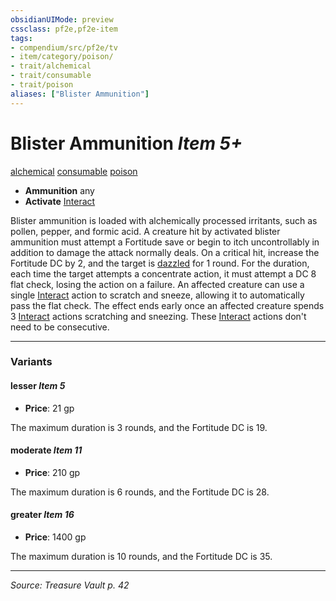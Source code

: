 ```yaml
---
obsidianUIMode: preview
cssclass: pf2e,pf2e-item
tags:
- compendium/src/pf2e/tv
- item/category/poison/
- trait/alchemical
- trait/consumable
- trait/poison
aliases: ["Blister Ammunition"]
---
```

# Blister Ammunition *Item 5+*  
[alchemical](rules/traits/alchemical.md "Alchemical Item Trait")  [consumable](rules/traits/consumable.md "Consumable Item Trait")  [poison](rules/traits/poison.md "Poison Effect Trait")  

- **Ammunition** any
- **Activate** [Interact](rules/actions/interact.md)

Blister ammunition is loaded with alchemically processed irritants, such as pollen, pepper, and formic acid. A creature hit by activated blister ammunition must attempt a Fortitude save or begin to itch uncontrollably in addition to damage the attack normally deals. On a critical hit, increase the Fortitude DC by 2, and the target is [dazzled](rules/conditions.md#Dazzled) for 1 round. For the duration, each time the target attempts a concentrate action, it must attempt a DC 8 flat check, losing the action on a failure. An affected creature can use a single [Interact](rules/actions/interact.md) action to scratch and sneeze, allowing it to automatically pass the flat check. The effect ends early once an affected creature spends 3 [Interact](rules/actions/interact.md) actions scratching and sneezing. These [Interact](rules/actions/interact.md) actions don't need to be consecutive.

---
### Variants

#### lesser *Item 5*

- **Price**: 21 gp

The maximum duration is 3 rounds, and the Fortitude DC is 19.

#### moderate *Item 11*

- **Price**: 210 gp

The maximum duration is 6 rounds, and the Fortitude DC is 28.

#### greater *Item 16*

- **Price**: 1400 gp

The maximum duration is 10 rounds, and the Fortitude DC is 35.

---
*Source: Treasure Vault p. 42*